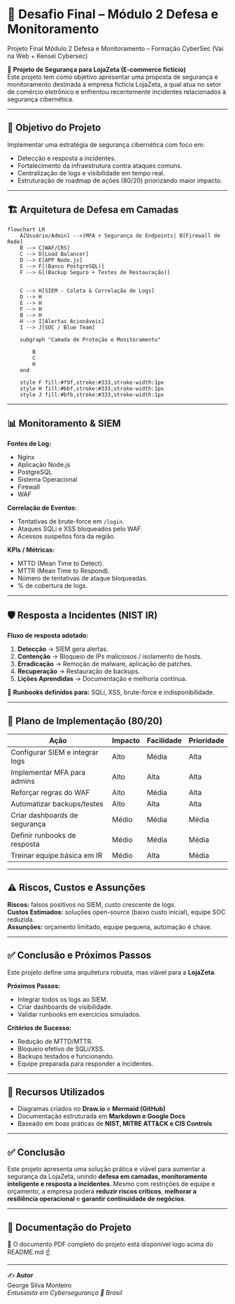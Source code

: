 # 🚀 Desafio Final – Módulo 2 Defesa e Monitoramento  
Projeto Final Módulo 2 Defesa e Monitoramento – Formação CyberSec (Vai na Web + Kensei Cybersec)

💼 **Projeto de Segurança para LojaZeta (E-commerce fictício)**  
Este projeto tem como objetivo apresentar uma proposta de segurança e monitoramento destinada à empresa fictícia LojaZeta, a qual atua no setor de comércio eletrônico e enfrentou recentemente incidentes relacionados à segurança cibernética.

---

## 🧠 Objetivo do Projeto
Implementar uma estratégia de segurança cibernética com foco em:  
- Detecção e resposta a incidentes.  
- Fortalecimento da infraestrutura contra ataques comuns.  
- Centralização de logs e visibilidade em tempo real.  
- Estruturação de roadmap de ações (80/20) priorizando maior impacto.  

---

## 🏗️ Arquitetura de Defesa em Camadas

```mermaid
flowchart LR
    A[Usuário/Admin] -->|MFA + Segurança de Endpoints| B[Firewall de Rede]
    B --> C[WAF/CRS]
    C --> D[Load Balancer]
    D --> E[APP Node.js]
    E --> F[(Banco PostgreSQL)]
    F --> G[(Backup Seguro + Testes de Restauração)]


    C --> H[SIEM - Coleta & Correlação de Logs]
    D --> H
    E --> H
    F --> H
    B --> H
    H --> I[Alertas Acionáveis]
    I --> J[SOC / Blue Team]

    subgraph "Camada de Proteção e Monitoramento"

        B
        C
        H
    end

    style F fill:#f9f,stroke:#333,stroke-width:1px
    style H fill:#bbf,stroke:#333,stroke-width:1px
    style J fill:#bfb,stroke:#333,stroke-width:1px
```
---
## 📊 Monitoramento & SIEM

**Fontes de Log:**  
- Nginx  
- Aplicação Node.js  
- PostgreSQL  
- Sistema Operacional  
- Firewall  
- WAF  

**Correlação de Eventos:**  
- Tentativas de brute-force em `/login`.  
- Ataques SQLi e XSS bloqueados pelo WAF.  
- Acessos suspeitos fora da região.  

**KPIs / Métricas:**  
- MTTD (Mean Time to Detect).  
- MTTR (Mean Time to Respond).  
- Número de tentativas de ataque bloqueadas.  
- % de cobertura de logs.  

---

## 🛡️ Resposta a Incidentes (NIST IR)

**Fluxo de resposta adotado:**  
1. **Detecção** → SIEM gera alertas.  
2. **Contenção** → Bloqueio de IPs maliciosos / isolamento de hosts.  
3. **Erradicação** → Remoção de malware, aplicação de patches.  
4. **Recuperação** → Restauração de backups.  
5. **Lições Aprendidas** → Documentação e melhoria contínua.  

📘 **Runbooks definidos para:** SQLi, XSS, brute-force e indisponibilidade.  

---

## 📅 Plano de Implementação (80/20)

| Ação                          | Impacto | Facilidade | Prioridade |
|-------------------------------|---------|------------|------------|
| Configurar SIEM e integrar logs | Alto    | Média      | Alta     |
| Implementar MFA para admins   | Alto    | Alta       | Alta       |
| Reforçar regras do WAF        | Alto    | Média      | Alta       |
| Automatizar backups/testes    | Alto    | Alta       | Alta       |
| Criar dashboards de segurança | Médio   | Média      | Média      |
| Definir runbooks de resposta  | Médio   | Média      | Média      |
| Treinar equipe básica em IR   | Médio   | Alta       | Média      |

---

## ⚠️ Riscos, Custos e Assunções

**Riscos:** falsos positivos no SIEM, custo crescente de logs.  
**Custos Estimados:** soluções open-source (baixo custo inicial), equipe SOC reduzida.  
**Assunções:** orçamento limitado, equipe pequena, automação é chave.  

---

## ✅ Conclusão e Próximos Passos

Este projeto define uma arquitetura robusta, mas viável para a **LojaZeta**.  

**Próximos Passos:**  
- Integrar todos os logs ao SIEM.  
- Criar dashboards de visibilidade.  
- Validar runbooks em exercícios simulados.  

**Critérios de Sucesso:**  
- Redução de MTTD/MTTR.  
- Bloqueio efetivo de SQLi/XSS.  
- Backups testados e funcionando.  
- Equipe preparada para responder a incidentes.  

---

## 📌 Recursos Utilizados  
- Diagramas criados no **Draw.io** e **Mermaid (GitHub)**  
- Documentação estruturada em **Markdown e Google Docs**  
- Baseado em boas práticas de **NIST, MITRE ATT&CK e CIS Controls**  

---

## ✅ Conclusão  
Este projeto apresenta uma solução prática e viável para aumentar a segurança da LojaZeta, unindo **defesa em camadas, monitoramento inteligente e resposta a incidentes**. Mesmo com restrições de equipe e orçamento, a empresa poderá **reduzir riscos críticos**, **melhorar a resiliência operacional** e **garantir continuidade de negócios**.  

---
## 📘 Documentação do Projeto  
📘 O documento PDF completo do projeto está disponível logo acima do README.md ☝️ 

---

✍️ **Autor**  
George Silva Monteiro  
*Entusiasta em Cybersegurança 📍 Brasil*  

